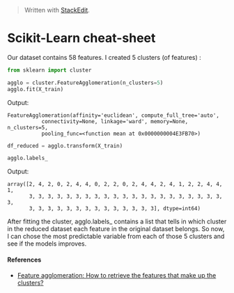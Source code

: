 


> Written with [StackEdit](https://stackedit.io/).

# Scikit-Learn cheat-sheet



Our dataset contains 58 features. I created 5 clusters (of features) :
```python
from sklearn import cluster

agglo = cluster.FeatureAgglomeration(n_clusters=5)
agglo.fit(X_train)
```
Output:
```
FeatureAgglomeration(affinity='euclidean', compute_full_tree='auto',
           connectivity=None, linkage='ward', memory=None, n_clusters=5,
           pooling_func=<function mean at 0x0000000004E3FB70>)

```
```python
df_reduced = agglo.transform(X_train)

agglo.labels_
```
Output:
```
array([2, 4, 2, 0, 2, 4, 4, 0, 2, 2, 0, 2, 4, 4, 2, 4, 1, 2, 2, 4, 4, 1,
       3, 3, 3, 3, 3, 3, 3, 3, 3, 3, 3, 3, 3, 3, 3, 3, 3, 3, 3, 3, 3, 3,
       3, 3, 3, 3, 3, 3, 3, 3, 3, 3, 3, 3, 3, 3], dtype=int64)

```
 After fitting the cluster, agglo.labels_ contains a list that tells in which cluster in the reduced dataset each feature in the original dataset belongs. So now, I can chose the most predictable variable from each of those 5 clusters and see if the models improves.

#### References

- [Feature agglomeration: How to retrieve the features that make up the clusters?](https://stackoverflow.com/questions/47909588/feature-agglomeration-how-to-retrieve-the-features-that-make-up-the-clusters)
<!--stackedit_data:
eyJoaXN0b3J5IjpbLTMxMTQ2MTMzLDE1NjQ4OTM4NjJdfQ==
-->
